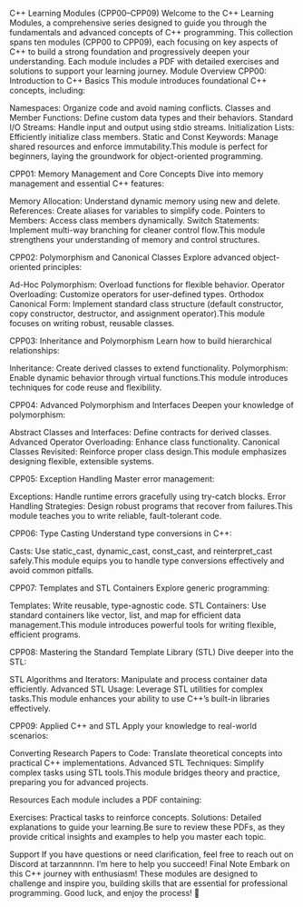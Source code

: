 C++ Learning Modules (CPP00–CPP09)
Welcome to the C++ Learning Modules, a comprehensive series designed to guide you through the fundamentals and advanced concepts of C++ programming. This collection spans ten modules (CPP00 to CPP09), each focusing on key aspects of C++ to build a strong foundation and progressively deepen your understanding. Each module includes a PDF with detailed exercises and solutions to support your learning journey.
Module Overview
CPP00: Introduction to C++ Basics
This module introduces foundational C++ concepts, including:

Namespaces: Organize code and avoid naming conflicts.
Classes and Member Functions: Define custom data types and their behaviors.
Standard I/O Streams: Handle input and output using stdio streams.
Initialization Lists: Efficiently initialize class members.
Static and Const Keywords: Manage shared resources and enforce immutability.This module is perfect for beginners, laying the groundwork for object-oriented programming.

CPP01: Memory Management and Core Concepts
Dive into memory management and essential C++ features:

Memory Allocation: Understand dynamic memory using new and delete.
References: Create aliases for variables to simplify code.
Pointers to Members: Access class members dynamically.
Switch Statements: Implement multi-way branching for cleaner control flow.This module strengthens your understanding of memory and control structures.

CPP02: Polymorphism and Canonical Classes
Explore advanced object-oriented principles:

Ad-Hoc Polymorphism: Overload functions for flexible behavior.
Operator Overloading: Customize operators for user-defined types.
Orthodox Canonical Form: Implement standard class structure (default constructor, copy constructor, destructor, and assignment operator).This module focuses on writing robust, reusable classes.

CPP03: Inheritance and Polymorphism
Learn how to build hierarchical relationships:

Inheritance: Create derived classes to extend functionality.
Polymorphism: Enable dynamic behavior through virtual functions.This module introduces techniques for code reuse and flexibility.

CPP04: Advanced Polymorphism and Interfaces
Deepen your knowledge of polymorphism:

Abstract Classes and Interfaces: Define contracts for derived classes.
Advanced Operator Overloading: Enhance class functionality.
Canonical Classes Revisited: Reinforce proper class design.This module emphasizes designing flexible, extensible systems.

CPP05: Exception Handling
Master error management:

Exceptions: Handle runtime errors gracefully using try-catch blocks.
Error Handling Strategies: Design robust programs that recover from failures.This module teaches you to write reliable, fault-tolerant code.

CPP06: Type Casting
Understand type conversions in C++:

Casts: Use static_cast, dynamic_cast, const_cast, and reinterpret_cast safely.This module equips you to handle type conversions effectively and avoid common pitfalls.

CPP07: Templates and STL Containers
Explore generic programming:

Templates: Write reusable, type-agnostic code.
STL Containers: Use standard containers like vector, list, and map for efficient data management.This module introduces powerful tools for writing flexible, efficient programs.

CPP08: Mastering the Standard Template Library (STL)
Dive deeper into the STL:

STL Algorithms and Iterators: Manipulate and process container data efficiently.
Advanced STL Usage: Leverage STL utilities for complex tasks.This module enhances your ability to use C++’s built-in libraries effectively.

CPP09: Applied C++ and STL
Apply your knowledge to real-world scenarios:

Converting Research Papers to Code: Translate theoretical concepts into practical C++ implementations.
Advanced STL Techniques: Simplify complex tasks using STL tools.This module bridges theory and practice, preparing you for advanced projects.

Resources
Each module includes a PDF containing:

Exercises: Practical tasks to reinforce concepts.
Solutions: Detailed explanations to guide your learning.Be sure to review these PDFs, as they provide critical insights and examples to help you master each topic.

Support
If you have questions or need clarification, feel free to reach out on Discord at tarzannnnn. I’m here to help you succeed!
Final Note
Embark on this C++ journey with enthusiasm! These modules are designed to challenge and inspire you, building skills that are essential for professional programming. Good luck, and enjoy the process! 🚀
